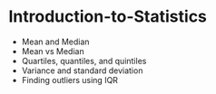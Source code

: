 # Introduction-to-Statistics

- Mean and Median
- Mean vs Median
- Quartiles, quantiles, and quintiles
- Variance and standard deviation
- Finding outliers using IQR
